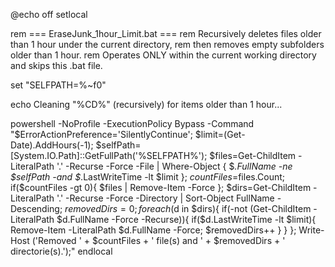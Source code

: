 @echo off
setlocal

rem === EraseJunk_1hour_Limit.bat ===
rem Recursively deletes files older than 1 hour under the current directory,
rem then removes empty subfolders older than 1 hour.
rem Operates ONLY within the current working directory and skips this .bat file.

set "SELFPATH=%~f0"

echo Cleaning "%CD%" (recursively) for items older than 1 hour...

powershell -NoProfile -ExecutionPolicy Bypass -Command "$ErrorActionPreference='SilentlyContinue'; $limit=(Get-Date).AddHours(-1); $selfPath=[System.IO.Path]::GetFullPath('%SELFPATH%'); $files=Get-ChildItem -LiteralPath '.' -Recurse -Force -File | Where-Object { $_.FullName -ne $selfPath -and $_.LastWriteTime -lt $limit }; $countFiles=$files.Count; if($countFiles -gt 0){ $files | Remove-Item -Force }; $dirs=Get-ChildItem -LiteralPath '.' -Recurse -Force -Directory | Sort-Object FullName -Descending; $removedDirs=0; foreach($d in $dirs){ if(-not (Get-ChildItem -LiteralPath $d.FullName -Force -Recurse)){ if($d.LastWriteTime -lt $limit){ Remove-Item -LiteralPath $d.FullName -Force; $removedDirs++ } } }; Write-Host ('Removed ' + $countFiles + ' file(s) and ' + $removedDirs + ' directorie(s).');"
endlocal